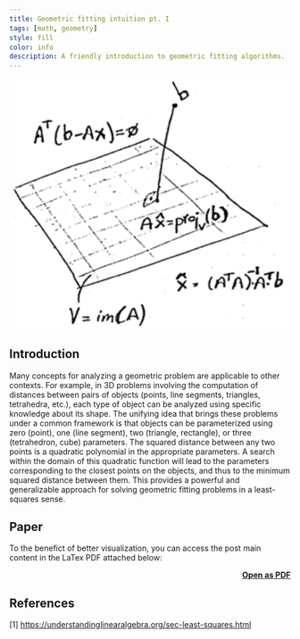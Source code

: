```yaml
---
title: Geometric fitting intuition pt. I
tags: [math, geometry]
style: fill
color: info
description: A friendly introduction to geometric fitting algorithms.
---
```


<img src="../assets/blog_images/2025-01-27-geometric-fitting-intuition-pt1/geompt1.png" alt="geompt1" width=500>

## Introduction

Many concepts for analyzing a geometric problem are applicable to other contexts. For example, in 3D problems involving the computation of distances between pairs of objects (points, line segments, triangles, tetrahedra, etc.), each type of object can be analyzed using specific knowledge about its shape. The unifying idea that brings these problems under a common framework is that objects can be parameterized using zero (point), one (line segment), two (triangle, rectangle), or three (tetrahedron, cube) parameters.
The squared distance between any two points is a quadratic polynomial in the appropriate parameters. A search within the domain of this quadratic function will lead to the parameters corresponding to the closest points on the objects, and thus to the minimum squared distance between them. This provides a powerful and generalizable approach for solving geometric fitting problems in a least-squares sense.

## Paper

To the benefict of better visualization, you can access the post main content in the LaTex PDF attached below:

<script src="/assets/js/pdf.js"></script>

<div class="container text-center" id="pdf-container" style="min-height: 100%;">
  <div id="viewerContainer align-items-center">
    <div id="pdf-viewer" class="mt-6"></div>
  </div>
  <h4 class="font-weight-bold" style="text-align: right; margin-top: 5px"><a target="_blank" href="{{ '/assets/blog_pdfs/2025-01-27-geometric-fitting-intuition-pt1/geometric-fitting-intuition-pt1.pdf' }}">Open as PDF</a></h4>
</div>

<script>
  var url = '../assets/blog_pdfs/2025-01-27-geometric-fitting-intuition-pt1/geometric-fitting-intuition-pt1.pdf';

  pdfjsLib.getDocument(url).promise.then(function (pdf) {
    var viewer = document.getElementById('pdf-viewer');

    for (var pageNumber = 1; pageNumber <= pdf.numPages; pageNumber++) {
      var pageContainer = document.createElement('div');
      pageContainer.className = 'pdf-page';

      var canvas = document.createElement('canvas');
      canvas.className = 'pdf-page-canvas';
      pageContainer.appendChild(canvas);

      viewer.appendChild(pageContainer);

      renderPage(pageNumber, canvas, pdf);
    }
  });

  function renderPage(pageNumber, canvas, pdf) {
    pdf.getPage(pageNumber).then(function (page) {
      var viewport = page.getViewport({ scale: 0.2 });
      var scale = canvas.clientWidth / viewport.width;

      var scaledViewport = page.getViewport({ scale: scale });

      var context = canvas.getContext('2d');
      canvas.height = scaledViewport.height;
      canvas.width = scaledViewport.width;

      var renderContext = {
        canvasContext: context,
        viewport: scaledViewport,
      };

      page.render(renderContext);
    });
  }
</script>

## References

[1] https://understandinglinearalgebra.org/sec-least-squares.html

